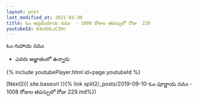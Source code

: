 ```yaml
---
layout: post
last_modified_at: 2021-03-30
title: ఓం అప్రమేయాయ నమః  - 1008 రోజుల తపస్సులో రోజు  228
youtubeId: 84xXHLuC3Hc
---
```

 
 
 ఓం గుహాయ నమః  
 
 -  ఎవరు అజ్ఞాతంలో ఉన్నారు 
 
  
 
  
 
 
 
 
 
 


{% include youtubePlayer.html id=page.youtubeId %}
 
[Next]({{ site.baseurl }}{% link  split2/_posts/2019-09-10-ఓం పూర్ణాయ నమః  - 1008 రోజుల తపస్సులో రోజు  229.md%})
 
